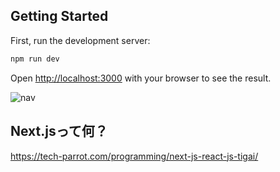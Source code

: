

## Getting Started

First, run the development server:

```bash
npm run dev
```

Open [http://localhost:3000](http://localhost:3000) with your browser to see the result.

![nav](https://user-images.githubusercontent.com/90218986/170916375-64d06543-dca8-40fb-a12e-e2aa6094cd95.PNG)

## Next.jsって何？
https://tech-parrot.com/programming/next-js-react-js-tigai/
